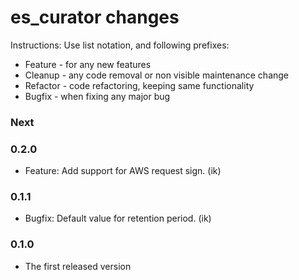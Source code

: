 # es_curator changes

Instructions:
Use list notation, and following prefixes:

- Feature - for any new features
- Cleanup - any code removal or non visible maintenance change
- Refactor - code refactoring, keeping same functionality
- Bugfix - when fixing any major bug


### Next

### 0.2.0

- Feature: Add support for AWS request sign. (ik)

### 0.1.1

- Bugfix: Default value for retention period. (ik)

### 0.1.0

- The first released version

